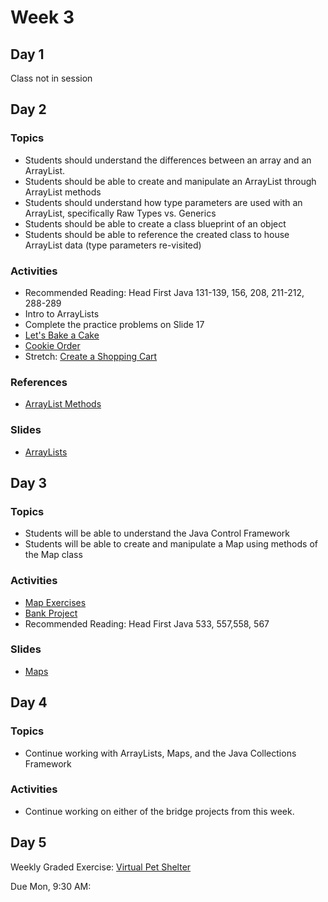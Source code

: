 # Week 3

## Day 1

Class not in session

## Day 2

### Topics

*   Students should understand the differences between an array and an ArrayList.
*   Students should be able to create and manipulate an ArrayList through ArrayList methods
*   Students should understand how type parameters are used with an ArrayList, specifically Raw Types vs. Generics
*   Students should be able to create a class blueprint of an object
*   Students should be able to reference the created class to house ArrayList data (type parameters re-visited)

### Activities

*   Recommended Reading: Head First Java 131-139, 156, 208, 211-212, 288-289
*   Intro to ArrayLists
*   Complete the practice problems on Slide 17
*   [Let's Bake a Cake](https://wecancodeit.github.io/java-exercises/fundamentals-practice-problems/array-lists)
*   [Cookie Order](https://wecancodeit.github.io/java-exercises/cookie-orders)
*   Stretch: [Create a Shopping Cart](https://wecancodeit.github.io/java-exercises/shopping-cart)

### References

*   [ArrayList Methods](https://docs.oracle.com/javase/8/docs/api/java/util/ArrayList.html)

### Slides

*   [ArrayLists](https://wecancodeit.github.io/java-slides/objects/arraylists/)

## Day 3

### Topics

*   Students will be able to understand the Java Control Framework
*   Students will be able to create and manipulate a Map using methods of the Map class

### Activities

*   [Map Exercises](https://wecancodeit.github.io/java-exercises/fundamentals-practice-problems/maps)
*   [Bank Project](https://wecancodeit.github.io/java-exercises/bank-teller)
*   Recommended Reading: Head First Java 533, 557,558, 567

### Slides

*   [Maps](https://wecancodeit.github.io/java-slides/objects/maps/)

## Day 4

### Topics

*   Continue working with ArrayLists, Maps, and the Java Collections Framework

### Activities

*   Continue working on either of the bridge projects from this week.

## Day 5

Weekly Graded Exercise: [Virtual Pet Shelter]('https://github.com/WeCanCodeIT/java-exercises/tree/master/virtual-pet-shelter')

Due Mon, 9:30 AM:
